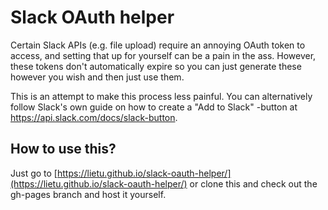 # Slack OAuth helper

Certain Slack APIs (e.g. file upload) require an annoying OAuth token to access, and setting that up for yourself can be a pain in the ass. However, these tokens don't automatically expire so you can just generate these however you wish and then just use them.

This is an attempt to make this process less painful. You can alternatively follow Slack's own guide on how to create a "Add to Slack" -button at https://api.slack.com/docs/slack-button.

## How to use this?

Just go to [https://lietu.github.io/slack-oauth-helper/](https://lietu.github.io/slack-oauth-helper/) or clone this and check out the gh-pages branch and host it yourself.
